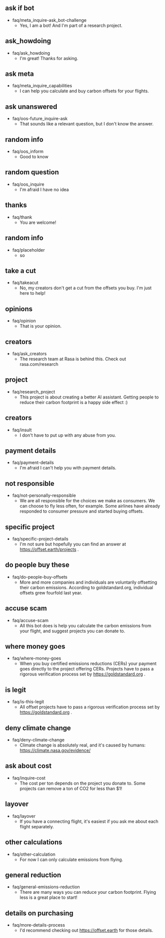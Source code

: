## ask if bot
* faq/meta_inquire-ask_bot-challenge
    - Yes, I am a bot! And I'm part of a research project.

## ask_howdoing
* faq/ask_howdoing
    - I'm great! Thanks for asking.

## ask meta
* faq/meta_inquire_capabilities
    - I can help you calculate and buy carbon offsets for your flights.

## ask unanswered
* faq/oos-future_inquire-ask
    - That sounds like a relevant question, but I don't know the answer.

## random info
* faq/oos_inform
    - Good to know

## random question
* faq/oos_inquire
    - I'm afraid I have no idea

## thanks
* faq/thank
    - You are welcome!

## random info
* faq/placeholder
    - so

## take a cut
* faq/takeacut
    - No, my creators don't get a cut from the offsets you buy. I'm just here to help!

## opinions
* faq/opinion
    - That is your opinion.

## creators
* faq/ask_creators
    - The research team at Rasa is behind this. Check out rasa.com/research

##  project
* faq/research_project
    - This project is about creating a better AI assistant. Getting people to reduce their carbon footprint is a happy side effect :)

## creators
* faq/insult
    - I don't have to put up with any abuse from you.

## payment details
* faq/payment-details
    - I'm afraid I can't help you with payment details.

## not responsible
* faq/not-personally-responsible
    - We are all responsible for the choices we make as consumers. We can choose to fly less often, for example. Some airlines have already responded to consumer pressure and started buying offsets.

## specific project
* faq/specific-project-details
    - I'm not sure but hopefully you can find an answer at https://offset.earth/projects .

## do people buy these
* faq/do-people-buy-offsets
    - More and more companies and individuals are voluntarily offsetting their carbon emissions. According to goldstandard.org, individual offsets grew fourfold last year.

## accuse scam
* faq/accuse-scam
    - All this bot does is help you calculate the carbon emissions from your flight, and suggest projects you can donate to.

## where money goes
* faq/where-money-goes
    - When you buy certified emissions reductions (CERs) your payment goes directly to the project offering CERs. Projects have to pass a rigorous verification process set by https://goldstandard.org .

## is legit
* faq/is-this-legit
    - All offset projects have to pass a rigorous verification process set by https://goldstandard.org .

## deny climate change
* faq/deny-climate-change
    - Climate change is absolutely real, and it's caused by humans: https://climate.nasa.gov/evidence/

## ask about cost
* faq/inquire-cost
    - The cost per ton depends on the project you donate to. Some projects can remove a ton of CO2 for less than $1!

## layover
* faq/layover
    - If you have a connecting flight, it's easiest if you ask me about each flight separately.

## other calculations
* faq/other-calculation  
    - For now I can only calculate emissions from flying.

## general reduction
* faq/general-emissions-reduction  
    - There are many ways you can reduce your carbon footprint. Flying less is a great place to start!

## details on purchasing
* faq/more-details-process
    - I'd recommend checking out https://offset.earth for those details.
